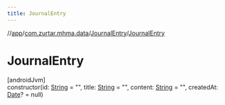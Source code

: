 ```yaml
---
title: JournalEntry
---
```

//[app](../../../index.html)/[com.zurtar.mhma.data](../index.html)/[JournalEntry](index.html)/[JournalEntry](-journal-entry.html)



# JournalEntry



[androidJvm]\
constructor(id: [String](https://kotlinlang.org/api/core/kotlin-stdlib/kotlin/-string/index.html) = &quot;&quot;, title: [String](https://kotlinlang.org/api/core/kotlin-stdlib/kotlin/-string/index.html) = &quot;&quot;, content: [String](https://kotlinlang.org/api/core/kotlin-stdlib/kotlin/-string/index.html) = &quot;&quot;, createdAt: [Date](https://developer.android.com/reference/kotlin/java/util/Date.html)? = null)



